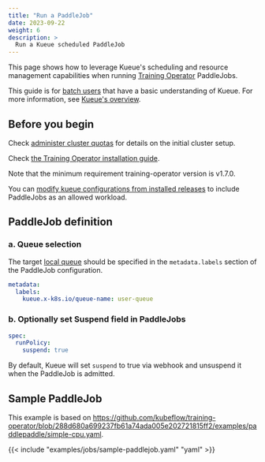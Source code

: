 ```yaml
---
title: "Run a PaddleJob"
date: 2023-09-22
weight: 6
description: >
  Run a Kueue scheduled PaddleJob
---
```


This page shows how to leverage Kueue's scheduling and resource management capabilities when running [Training Operator](https://www.kubeflow.org/docs/components/training/paddlepaddle/) PaddleJobs.

This guide is for [batch users](/docs/tasks#batch-user) that have a basic understanding of Kueue. For more information, see [Kueue's overview](/docs/overview).

## Before you begin

Check [administer cluster quotas](/docs/tasks/manage/administer_cluster_quotas) for details on the initial cluster setup.

Check [the Training Operator installation guide](https://github.com/kubeflow/training-operator#installation).

Note that the minimum requirement training-operator version is v1.7.0.

You can [modify kueue configurations from installed releases](/docs/installation#install-a-custom-configured-released-version) to include PaddleJobs as an allowed workload.

## PaddleJob definition

### a. Queue selection

The target [local queue](/docs/concepts/local_queue) should be specified in the `metadata.labels` section of the PaddleJob configuration.

```yaml
metadata:
  labels:
    kueue.x-k8s.io/queue-name: user-queue
```

### b. Optionally set Suspend field in PaddleJobs

```yaml
spec:
  runPolicy:
    suspend: true
```

By default, Kueue will set `suspend` to true via webhook and unsuspend it when the PaddleJob is admitted.

## Sample PaddleJob

This example is based on https://github.com/kubeflow/training-operator/blob/288d680a699237fb61a74ada005e202721815ff2/examples/paddlepaddle/simple-cpu.yaml.

{{< include "examples/jobs/sample-paddlejob.yaml" "yaml" >}}
